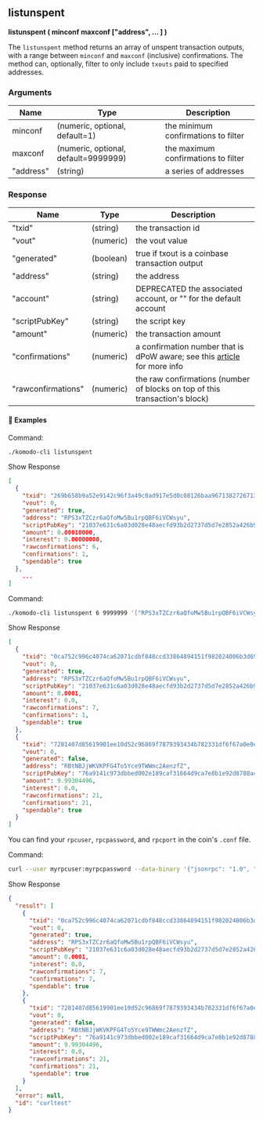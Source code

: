 ## listunspent

**listunspent ( minconf maxconf ["address", ... ] )**

The `listunspent` method returns an array of unspent transaction outputs, with a range between `minconf` and `maxconf` (inclusive) confirmations. The method can, optionally, filter to only include `txouts` paid to specified addresses.

### Arguments

| Name      | Type                                 | Description                         |
| --------- | ------------------------------------ | ----------------------------------- |
| minconf   | (numeric, optional, default=1)       | the minimum confirmations to filter |
| maxconf   | (numeric, optional, default=9999999) | the maximum confirmations to filter |
| "address" | (string)                             | a series of addresses               |

### Response

| Name               | Type      | Description                                                  |
| ------------------ | --------- | ------------------------------------------------------------ |
| "txid"             | (string)  | the transaction id                                           |
| "vout"             | (numeric) | the vout value                                               |
| "generated"        | (boolean) | true if txout is a coinbase transaction output               |
| "address"          | (string)  | the address                                                  |
| "account"          | (string)  | DEPRECATED the associated account, or "" for the default account |
| "scriptPubKey"     | (string)  | the script key                                               |
| "amount"           | (numeric) | the transaction amount                                       |
| "confirmations"    | (numeric) | a confirmation number that is dPoW aware; see this [article](https://docs.komodoplatform.com/komodo/dPOW-conf.html) for more info |
| "rawconfirmations" | (numeric) | the raw confirmations (number of blocks on top of this transaction's block) |

#### 📌 Examples

Command:

```bash
./komodo-cli listunspent
```

Show Response

```json
[
  {
    "txid": "269b658b9a52e9142c96f3a49c0ad917e5d0c08126baa96713827267137d150f",
    "vout": 0,
    "generated": true,
    "address": "RPS3xTZCzr6aQfoMw5Bu1rpQBF6iVCWsyu",
    "scriptPubKey": "21037e631c6a03d028e48aecfd93b2d2737d5d7e2852a426b940ff301f78aa31690cac",
    "amount": 0.00010000,
    "interest": 0.00000000,
    "rawconfirmations": 6,
    "confirmations": 1,
    "spendable": true
  },
    ...
]
```

Command:

```bash
./komodo-cli listunspent 6 9999999 '["RPS3xTZCzr6aQfoMw5Bu1rpQBF6iVCWsyu","RBtNBJjWKVKPFG4To5Yce9TWWmc2AenzfZ"]'
```

Show Response

```json
[
  {
    "txid": "0ca752c996c4074ca62071cdbf848ccd33864894151f982024006b3d69d021ac",
    "vout": 0,
    "generated": true,
    "address": "RPS3xTZCzr6aQfoMw5Bu1rpQBF6iVCWsyu",
    "scriptPubKey": "21037e631c6a03d028e48aecfd93b2d2737d5d7e2852a426b940ff301f78aa31690cac",
    "amount": 0.0001,
    "interest": 0.0,
    "rawconfirmations": 7,
    "confirmations": 1,
    "spendable": true
  },
  {
    "txid": "7281407d85619901ee10d52c96869f7879393434b782331df6f67a0e0e9d1ffa",
    "vout": 0,
    "generated": false,
    "address": "RBtNBJjWKVKPFG4To5Yce9TWWmc2AenzfZ",
    "scriptPubKey": "76a9141c973dbbed002e189caf31664d9ca7e8b1e92d8788ac",
    "amount": 9.99304496,
    "interest": 0.0,
    "rawconfirmations": 21,
    "confirmations": 21,
    "spendable": true
  }
]
```

You can find your `rpcuser`, `rpcpassword`, and `rpcport` in the coin's `.conf` file.

Command:

```bash
curl --user myrpcuser:myrpcpassword --data-binary '{"jsonrpc": "1.0", "id":"curltest", "method": "listunspent", "params": [6, 9999999, ["RPS3xTZCzr6aQfoMw5Bu1rpQBF6iVCWsyu","RBtNBJjWKVKPFG4To5Yce9TWWmc2AenzfZ"]] }' -H 'content-type: text/plain;' http://127.0.0.1:myrpcport/
```

Show Response

```json
{
  "result": [
    {
      "txid": "0ca752c996c4074ca62071cdbf848ccd33864894151f982024006b3d69d021ac",
      "vout": 0,
      "generated": true,
      "address": "RPS3xTZCzr6aQfoMw5Bu1rpQBF6iVCWsyu",
      "scriptPubKey": "21037e631c6a03d028e48aecfd93b2d2737d5d7e2852a426b940ff301f78aa31690cac",
      "amount": 0.0001,
      "interest": 0.0,
      "rawconfirmations": 7,
      "confirmations": 7,
      "spendable": true
    },
    {
      "txid": "7281407d85619901ee10d52c96869f7879393434b782331df6f67a0e0e9d1ffa",
      "vout": 0,
      "generated": false,
      "address": "RBtNBJjWKVKPFG4To5Yce9TWWmc2AenzfZ",
      "scriptPubKey": "76a9141c973dbbed002e189caf31664d9ca7e8b1e92d8788ac",
      "amount": 9.99304496,
      "interest": 0.0,
      "rawconfirmations": 21,
      "confirmations": 21,
      "spendable": true
    }
  ],
  "error": null,
  "id": "curltest"
}
```